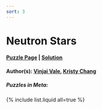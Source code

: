 ```yaml
---
sort: 3
---
```


# Neutron Stars

#### [Puzzle Page](3-p.pdf) | [Solution](3.pdf)
#### Author(s): [Vinjai Vale](../../../../search.html?q=Vinjai+Vale), [Kristy Chang](../../../../search.html?q=Kristy+Chang)

##### Puzzles in Meta:
{% include list.liquid all=true %}